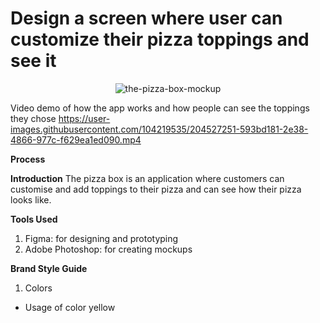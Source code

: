 # Design a screen where user can customize their pizza toppings and see it
<p align="center">
<img src="https://i.ibb.co/2WjmN5Y/the-pizza-box-mockup.png" alt="the-pizza-box-mockup" border="0">
</p>

Video demo of how the app works and how people can see the toppings they chose
https://user-images.githubusercontent.com/104219535/204527251-593bd181-2e38-4866-977c-f629ea1ed090.mp4

**Process**

**Introduction**
The pizza box is an application where customers can customise and add toppings to their pizza and can see how their pizza looks like.

**Tools Used**
1) Figma: for designing and prototyping
2) Adobe Photoshop: for creating mockups

**Brand Style Guide**

1) Colors
- Usage of color yellow

